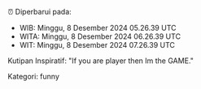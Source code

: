 ⏰ Diperbarui pada:
- WIB: Minggu, 8 Desember 2024 05.26.39 UTC
- WITA: Minggu, 8 Desember 2024 06.26.39 UTC
- WIT: Minggu, 8 Desember 2024 07.26.39 UTC

Kutipan Inspiratif:
"If you are player then Im the GAME."


Kategori: funny

